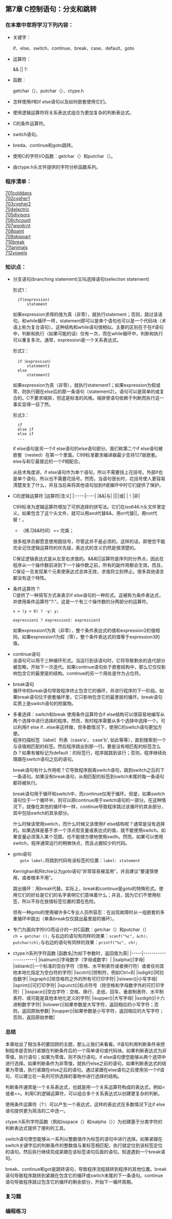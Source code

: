 ## 第7章 C控制语句：分支和跳转

### 在本章中您将学习下列内容：
- 关键字：

  if、else、switch、continue、break、case、default、goto
- 运算符：

  &&  ||  ?:
- 函数：

  getchar（）、putchar（）、ctype.h
- 怎样使用if和if else语句以及如何嵌套使用它们。
- 使用逻辑运算符将关系表达式组合为更加复杂的判断表达式。
- C的条件运算符。
- switch语句。
- breda、continue和goto跳转。
- 使用C的字符I/O函数：getchar（）和putchar（）。
- 由ctype.h头文件提供的字符分析函数系列。

### 程序清单：
[701colddays](C_Primer_Plus_code/701colddays/main.c)	
[702cypher1](C_Primer_Plus_code//main.c)	
[703cypher2](C_Primer_Plus_code/703cypher2/main.c)	
[704electric](C_Primer_Plus_code/704electric/main.c)	
[705divisors](C_Primer_Plus_code/705divisors/main.c)	
[706chcount](C_Primer_Plus_code/706chcount/main.c)	
[707wordcnt](C_Primer_Plus_code/707wordcnt/main.c)	
[708paint](C_Primer_Plus_code/708paint/main.c)	
[709skippart](C_Primer_Plus_code/709skippart/main.c)	
[710break](C_Primer_Plus_code/710break/main.c)	
[711animals](C_Primer_Plus_code/711animals/main.c)	
[712vowels](C_Primer_Plus_code/712vowels/main.c)	


### 知识点：

- 分支语句(branching statement)又叫选择语句(selection statement)

  形式1：
  ```
	if(expression)
		statement
  ```

  如果expression求得的值为真（非零），就执行statement；否则，跳过该语句。和while循环一样，statement即可以是单个语句也可以是一个代码块（术语上称为复合语句）。这种结构和while语句很相似。主要的区别在于在if语句中，判断和执行（如果可能的话）仅有一次，而在while循环中，判断和执行可以重复多次。通常，expression是一个关系表达式。

  形式2：
  ```
	if（expression）
		statement1
	else
		statement2
  ```

  如果expression为真（非零），就执行statement1；如果expression为假或零，则执行跟在else后的那一条语句（statement2）。语句可以是简单的或复合的。C不要求缩排，但这是标准的风格。缩排使语句依赖于判断而执行这一事实显得一目了然。

  形式3：
  ```
	if
	else if
	else if
	...
  ```

  if else语句是另一个if else语句的else语句部分。我们称第二个if else语句被嵌套（nested）在第一个里面。C99标准要求编译器最少支持127层嵌套。else与和它最接近的一个if相配合。

  从技术角度讲，if else语句作为单个语句，所以不需要括上花括号。外部if也是单个语句，所以也不需要花括号。然而，当语句很长时，花括号使人更容易清楚发生了什么，并且当后来将其他语句加到if或循环中时它们提供了保护。

- C的逻辑运算符
|运算符|含义|
|:----:|----|
|&&|与|
|\|\||或|
|！|非|

  C99标准为逻辑运算符增加了可供选择的拼写法。它们在iso646.h头文件里定义。如果包含了这个头文件，就可以用and代替&&，用or代替||，用not代替！。

  - （练习&&时间）== 完美；

  很多程序员都愿意使用圆括号，尽管这并不是必须的。这样的话，即使您不能完全记住逻辑运算符的优先级，表达式的含义仍然是很清楚的。

  C保证逻辑表达式是从左至右求值的。&&和||运算符是序列的分界点，因此在程序从一个操作数前进到下一个操作数之前，所有的副作用都会生效。而且，C保证一旦发现某个元素使表达式总体无效，求值将立刻停止。很多其他语言都没有这个特性。

- 条件运算符 ?:	
  C提供了一种简写方式来表示if else语句的一种形式。这被称为条件表达式，并使用条件运算符"?:"。这是一个有三个操作数的分两部分的运算符。

  `x = (y < 0) ? -y: y;`

  `expression1 ? expression2: expression3`

  如果expression1为真（非零），整个条件表达式的值和expression2的值相同。如果expression1为假（零），整个条件表达式的值等于expression3的值。

- continue语句	
该语句可以用于三种循环形式。当运行到该语句时，它将导致剩余的迭代部分被忽略，开始下一次迭代。如果continue语句处于嵌套结构中，那么它仅仅影响包含它的最里层的结构。continue的另一个用处是作为占位符。

- break语句	
循环中的break语句导致程序终止包含它的循环，并进行程序的下一阶段。如果break语句位于嵌套循环里，它只影响包含它的最里层的循环。break语句实质上是switch语句的附属物。

- 多重选择：switch和break	
使用条件运算符合if else结构可以很容易地编写从两个选择中进行选择的程序。然而，有时程序需要从多个选择中选择一个。可以利用if else if...else来这样做，但多数情况下，使用C的switch语句更加方便。	
程序扫描标签（label）列表（case‘a’， case'b', 如此等等），直到搜索到一个与该值相匹配的标签。然后程序跳出到那一行。要是没有相匹配的标签怎么办？如果有被标记为default：的标签行，程序就跳到该行；否则，程序继续处理跟在switch语句之后的语句。

  break语句有什么作用呢？它导致程序脱离switch语句，跳到switch之后的下一条语句。如果没有break语句，从相匹配的标签到switch末尾的每一条语句都将被执行。

  break语句用于循环和switch中，而continue仅用于循环。但是，如果switch语句位于一个循环中，则可以把continue用于switch语句的一部分。在这种情况下，就像在其他的循环中一样，continue导致程序跳过该循环的其余部分，其中包括switch的其余部分。

  什么时候该使用swtich，而什么时候又该使用if else结构呢？通常是没有选择的。如果选择是基于求一个浮点型变量或表达式的值，就不能使用switch。如果变量必须落入某个范围，也不能很方便地使用swith。然而，如果可以使用switch，程序通常运行的稍微快点，而且占据较少的代码。

- goto语句	
`	goto label;`将跳到代码有该标签的位置：`label: statement`	

  Kernighan和Ritchie认为goto语句“非常容易被滥用”，并且建议“要谨慎使用，或者根本不用”。

  跳出循环：用break代替。实际上，break和continue是goto的特殊形式。使用它们的好处是它们的名字表明它们意味着什么；并且，因为它们不使用标签，所以不存在放错标签位置的潜在危险。

  但有一种goto的使用被许多C专业人员所容忍：在出现故障时从一组嵌套的多重循环中跳出（单条break仅仅跳出最里层的循环）。

- 专门为面向字符I/O而设计的一对C函数：getchar（）和putchar（）	
`ch = getchar ();` 与右边的语句有同样的效果：`scanf("%c", &ch);`	
`putchar(ch);`与右边的语句有同样的效果：`printf("%c", ch);`	

- ctype.h系列字符函数
|函数名|为如下参数时，返回值为真|
|-----|----------------------|
|isalnum()|字母数字（字母或数字）|
|isalpha()|字母|
|isblank()|一个标准的空白字符（空格、水平制表符或者换行符）或者任何其他本地化指定为空白符的字符|
|iscntrl()|控制符，例如Ctrl+B|
|isdigit()|阿拉伯数字|
|isgraph()|除空格符之外的所有可打印字符|
|islower()|小写字母|
|isprint()|可打印字符|
|ispunct()|标点符号（除空格和字母数字外的可打印字符）|
|isspace()|空白字符：空格、换行、走纸、回车、垂直制表符、水平制表符、或可能是其他本地化定义的字符|
|isupper()|大写字母|
|isxdigit()|十六进制数字字符|
|tolower()|如果参数是大写字符，返回相应的小写字符；否则，返回原始参数|
|toupper()|如果参数是小写字符，返回相应的大写字符；否则，返回原始参数|

### 总结
本章给出了相当多的要回顾的主题，那么让我们来看看。if语句利用判断条件来控制程序是否执行紧跟在判断条件后的一个简单语句或代码块。如果判断表达式为非零值，执行语句；如果为零值，则不执行语句。if else语句使您能够从两个选项中进行选择。如果判断条件为非零值，就执行else之前的语句。如果判断表达式的结果为零值，执行紧跟在else之后的语句。通过紧跟在else语句之后使用另一个if语句，可以建立在一系列可供选择的事物中进行选择的结构。

判断条件通常是一个关系表达式，也就是用一个关系运算符构成的表达式，例如<或者==。利用C的逻辑运算符，可以组合多个关系表达式以创建更复杂的判断。

使用条件运算符（?:）可以产生一个表达式，这样的表达式在多数情况下比if else语句提供更为简洁的二中选一。

ctype.h系列字符函数（例如isspace（）和isalpha（））为创建基于分类字符的判断表达式提供了便利的工具。

switch语句使您能够从一系列以整数值作为标签的语句中进行选择。如果紧跟在switch关键字后的判断条件的整数值与某标签相匹配，执行就定位到该标签定位的语句。然后执行继续完成紧跟在该标签语句后面的语句。知道遇到一个break语句。

break、continue和got是跳转语句，导致程序流程跳转到程序的其他位置。break语句导致程序跳转到紧跟在包含它的循环或switch末尾的下一条语句。continue语句导致程序跳过包含它的循环的剩余部分，开始下一循环周期。

### 复习题

### 编程练习
